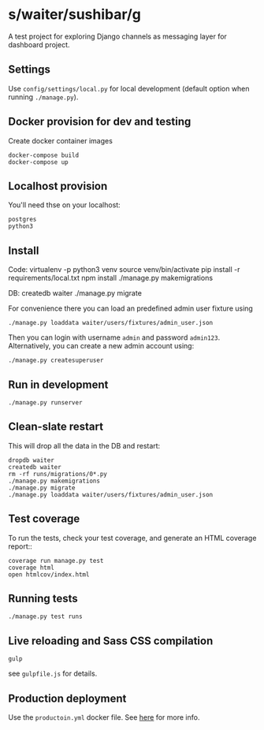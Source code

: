 s/waiter/sushibar/g
===================

A test project for exploring Django channels as messaging layer for dashboard project.


Settings
--------

Use `config/settings/local.py` for local development (default option when running `./manage.py`).



Docker provision for dev and testing
------------------------------------
Create docker container images

    docker-compose build
    docker-compose up


Localhost provision
-------------------
You'll need thse on your localhost:

    postgres
    python3 


Install
-------

Code:
    virtualenv -p python3  venv
    source venv/bin/activate
    pip install -r requirements/local.txt
    npm install
    ./manage.py makemigrations

DB:
    createdb waiter
    ./manage.py migrate

For convenience there you can load an predefined admin user fixture using

    ./manage.py loaddata waiter/users/fixtures/admin_user.json

Then you can login with username `admin` and password `admin123`.
Alternatively, you can create a new admin account using:

    ./manage.py createsuperuser



Run in development
------------------

    ./manage.py runserver



Clean-slate restart
-------------------
This will drop all the data in the DB and restart:

    dropdb waiter
    createdb waiter
    rm -rf runs/migrations/0*.py
    ./manage.py makemigrations
    ./manage.py migrate
    ./manage.py loaddata waiter/users/fixtures/admin_user.json


Test coverage
-------------

To run the tests, check your test coverage, and generate an HTML coverage report::

    coverage run manage.py test
    coverage html
    open htmlcov/index.html


Running tests
-------------

    ./manage.py test runs



Live reloading and Sass CSS compilation
---------------------------------------

    gulp

see `gulpfile.js` for details.



Production deployment
---------------------

Use the `productoin.yml` docker file.
See [here](http://cookiecutter-django.readthedocs.io/en/latest/deployment-with-docker.html) for more info.
